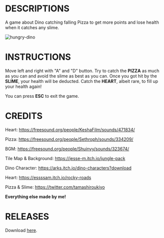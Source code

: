 # **DESCRIPTIONS**

A game about Dino catching falling Pizza to get more points and lose health when it catches any slime.

![hungry-dino](https://img.itch.zone/aW1hZ2UvMTMwOTUzMy83NjE3MTM5LnBuZw==/original/sjdyN6.png "hungry-dino")

# **INSTRUCTIONS**

Move left and right with "A" and "D" button. Try to catch the **PIZZA** as much as you can and avoid the slime as best as you can. Once you got hit by the **SLIME**, your health will be deducted. Catch the **HEART**, albeit rare, to fill up your health again!



You can press **ESC** to exit the game.


# **CREDITS**

Heart: https://freesound.org/people/KeshaFilm/sounds/471834/

Pizza: https://freesound.org/people/Sethroph/sounds/334209/

BGM: https://freesound.org/people/Shuinvy/sounds/323674/

Tile Map & Background: https://jesse-m.itch.io/jungle-pack

Dino Character: https://arks.itch.io/dino-characters?download

Heart: https://essssam.itch.io/rocky-roads

Pizza & Slime: https://twitter.com/tamashiroukiyo


**Everything else made by me!**


# **RELEASES**

Download [here](https://natashadjayaputera.itch.io/hungry-dino).
